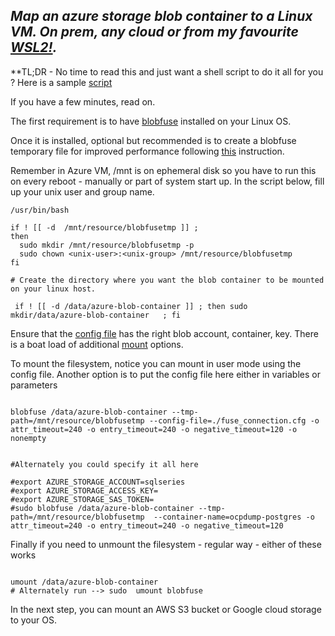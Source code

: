 ***Map an azure storage blob container to a Linux VM. On prem, any cloud or from my favourite [WSL2!](https://docs.microsoft.com/en-us/windows/wsl/).***
-------------------------------------------------------------------------------------------------------------------------------------------------------

**TL;DR - No time to read this and just want a shell script to do it all for you ? Here is a sample [script](./mount_azure_blobfuse.sh )

If you have a few minutes, read on.

The first requirement is to have [blobfuse](https://github.com/Azure/azure-storage-fuse/wiki/1.-Installation)  installed on your Linux OS. 

Once it is installed, optional but recommended is to create a blobfuse temporary file for improved performance following [this](https://docs.microsoft.com/en-us/azure/storage/blobs/storage-how-to-mount-container-linux) instruction. 

Remember in Azure VM, /mnt is on ephemeral disk so you have to run this on every reboot - manually or part of system start up. 
In the script below, fill up your unix user and group name.


```
/usr/bin/bash

if ! [[ -d  /mnt/resource/blobfusetmp ]] ;
then
  sudo mkdir /mnt/resource/blobfusetmp -p
  sudo chown <unix-user>:<unix-group> /mnt/resource/blobfusetmp
fi

# Create the directory where you want the blob container to be mounted on your linux host. 

 if ! [[ -d /data/azure-blob-container ]] ; then sudo mkdir/data/azure-blob-container   ; fi
```

Ensure that the [config file](./.fuse_connection.cfg) has the right blob account, container, key. There is a boat load of additional [mount](https://github.com/Azure/azure-storage-fuse) options.

To mount the filesystem, notice you can mount in user mode using the config file. Another option is to put the config file here either in variables or parameters

```

blobfuse /data/azure-blob-container --tmp-path=/mnt/resource/blobfusetmp --config-file=./fuse_connection.cfg -o attr_timeout=240 -o entry_timeout=240 -o negative_timeout=120 -o nonempty


#Alternately you could specify it all here

#export AZURE_STORAGE_ACCOUNT=sqlseries
#export AZURE_STORAGE_ACCESS_KEY=
#export AZURE_STORAGE_SAS_TOKEN=
#sudo blobfuse /data/azure-blob-container --tmp-path=/mnt/resource/blobfusetmp  --container-name=ocpdump-postgres -o attr_timeout=240 -o entry_timeout=240 -o negative_timeout=120
```

Finally if you need to unmount the filesystem - regular way - either of these works

```

umount /data/azure-blob-container
# Alternately run --> sudo  umount blobfuse

```

In the next step, you can mount an AWS S3 bucket or Google cloud storage to your OS.
